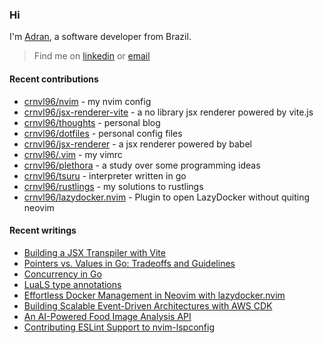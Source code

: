 ### Hi

I'm [Adran](https://crnvl96.dev), a software developer from Brazil.

> Find me on [linkedin](https://www.linkedin.com/in/adrancarnavale/) or [email](mailto:adran@hey.com)

#### Recent contributions
- [crnvl96/nvim](https://github.com/crnvl96/nvim) - my nvim config
- [crnvl96/jsx-renderer-vite](https://github.com/crnvl96/jsx-renderer-vite) - a no library jsx renderer powered by vite.js
- [crnvl96/thoughts](https://github.com/crnvl96/thoughts) - personal blog
- [crnvl96/dotfiles](https://github.com/crnvl96/dotfiles) - personal config files
- [crnvl96/jsx-renderer](https://github.com/crnvl96/jsx-renderer) - a jsx renderer powered by babel
- [crnvl96/.vim](https://github.com/crnvl96/.vim) - my vimrc
- [crnvl96/plethora](https://github.com/crnvl96/plethora) - a study over some programming ideas
- [crnvl96/tsuru](https://github.com/crnvl96/tsuru) - interpreter written in go
- [crnvl96/rustlings](https://github.com/crnvl96/rustlings) - my solutions to rustlings
- [crnvl96/lazydocker.nvim](https://github.com/crnvl96/lazydocker.nvim) - Plugin to open LazyDocker without quiting neovim

#### Recent writings
- [Building a JSX Transpiler with Vite](http://crnvl96.dev/posts/2025-10-10-building_an_jsx_transpiler_with_vite/)
- [Pointers vs. Values in Go: Tradeoffs and Guidelines](http://crnvl96.dev/posts/2025-09-29-pointers_vs_values_in_go/)
- [Concurrency in Go](http://crnvl96.dev/posts/2025-09-26-concurrency-in-go/)
- [LuaLS type annotations](http://crnvl96.dev/posts/2025-08-31-lua-ls-type-annotations-guide/)
- [Effortless Docker Management in Neovim with lazydocker.nvim](http://crnvl96.dev/posts/2025-08-24-effortless-docker-management-in-neovim-with-lazydocker-nvim/)
- [Building Scalable Event-Driven Architectures with AWS CDK](http://crnvl96.dev/posts/2025-07-30-building-scalable-event-driven-architectures-with-aws-cdk/)
- [An AI-Powered Food Image Analysis API](http://crnvl96.dev/posts/2025-05-11-an-ai-powered-food-image-analysis-api/)
- [Contributing ESLint Support to nvim-lspconfig](http://crnvl96.dev/posts/2025-04-27-contributing-eslint-support-to-nvim-lspconfig/)
